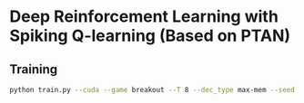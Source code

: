 
# Deep Reinforcement Learning with Spiking Q-learning (Based on PTAN)

## Training

```bash
python train.py --cuda --game breakout --T 8 --dec_type max-mem --seed 123
```
